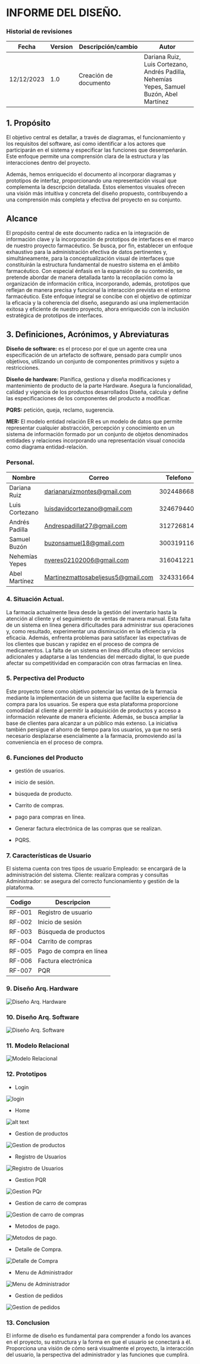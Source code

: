 # INFORME DEL DISEÑO.

### Historial de revisiones

| Fecha      | Version | Descripción/cambio    | Autor                                                                                     |
| ---------- | ------- | --------------------- | ----------------------------------------------------------------------------------------- |
| 12/12/2023 | 1.0     | Creación de documento | Dariana Ruiz, Luis Cortezano, Andrés Padilla, Nehemías Yepes, Samuel Buzón, Abel Martínez |

## 1. Propósito

El objetivo central es detallar, a través de diagramas, el funcionamiento y los requisitos del software, así como identificar a los actores que participarán en el sistema y especificar las funciones que desempeñarán. Este enfoque permite una comprensión clara de la estructura y las interacciones dentro del proyecto.

Además, hemos enriquecido el documento al incorporar diagramas y prototipos de interfaz, proporcionando una representación visual que complementa la descripción detallada. Estos elementos visuales ofrecen una visión más intuitiva y concreta del diseño propuesto, contribuyendo a una comprensión más completa y efectiva del proyecto en su conjunto.

## Alcance

El propósito central de este documento radica en la integración de información clave y la incorporación de prototipos de interfaces en el marco de nuestro proyecto farmacéutico. Se busca, por fin, establecer un enfoque exhaustivo para la administración efectiva de datos pertinentes y, simultáneamente, para la conceptualización visual de interfaces que constituirán la estructura fundamental de nuestro sistema en el ámbito farmacéutico. Con especial énfasis en la expansión de su contenido, se pretende abordar de manera detallada tanto la recopilación como la organización de información crítica, incorporando, además, prototipos que reflejan de manera precisa y funcional la interacción prevista en el entorno farmacéutico. Este enfoque integral se concibe con el objetivo de optimizar la eficacia y la coherencia del diseño, asegurando así una implementación exitosa y eficiente de nuestro proyecto, ahora enriquecido con la inclusión estratégica de prototipos de interfaces.

## 3. Definiciones, Acrónimos, y Abreviaturas

**Diseño de software:** es el proceso por el que un agente crea una especificación de un artefacto de software, pensado para cumplir unos objetivos, utilizando un conjunto de componentes primitivos y sujeto a restricciones.

**Diseño de hardware:** Planifica, gestiona y diseña modificaciones y mantenimiento de producto de la parte Hardware. Asegura la funcionalidad, calidad y vigencia de los productos desarrollados Diseña, calcula y define las especificaciones de los componentes del producto a modificar.

**PQRS:** petición, queja, reclamo, sugerencia.

**MER:** El modelo entidad relación ER es un modelo de datos que permite representar cualquier abstracción, percepción y conocimiento en un sistema de información formado por un conjunto de objetos denominados entidades y relaciones incorporando una representación visual conocida como diagrama entidad-relación.

### Personal.

| **Nombre**     | **Correo**                         | **Telefono** |
| -------------- | ---------------------------------- | ------------ |
| Dariana Ruiz   | darianaruizmontes@gmail.com        | 3024486683   |
| Luis Cortezano | luisdavidcortezano@gmail.com       | 3246794400   |
| Andrés Padilla | Andrespadillat27@gmail.com         | 3127268142   |
| Samuel Buzón   | buzonsamuel18@gmail.com            | 3003191165   |
| Nehemías Yepes | nyeres02102006@gmail.com           | 3160412212   |
| Abel Martínez  | Martinezmattosabeljesus5@gmail.com | 3243316646   |

### 4. Situación Actual.

La farmacia actualmente lleva desde la gestión del inventario hasta la atención al cliente y el seguimiento de ventas de manera manual. Esta falta de un sistema en línea genera dificultades para administrar sus operaciones y, como resultado, experimentar una disminución en la eficiencia y la eficacia. Además, enfrenta problemas para satisfacer las expectativas de los clientes que buscan y rapidez en el proceso de compra de medicamentos. La falta de un sistema en línea dificulta ofrecer servicios adicionales y adaptarse a las tendencias del mercado digital, lo que puede afectar su competitividad en comparación con otras farmacias en línea.

### 5. Perpectiva del Producto

Este proyecto tiene como objetivo potenciar las ventas de la farmacia mediante la implementación de un sistema que facilite la experiencia de compra para los usuarios. Se espera que esta plataforma proporcione comodidad al cliente al permitir la adquisición de productos y acceso a información relevante de manera eficiente. Además, se busca ampliar la base de clientes para alcanzar a un público más extenso. La iniciativa también persigue el ahorro de tiempo para los usuarios, ya que no será necesario desplazarse esencialmente a la farmacia, promoviendo así la conveniencia en el proceso de compra.

### 6. Funciones del Producto

- gestión de usuarios.

- inicio de sesión.

- búsqueda de producto.

- Carrito de compras.

- pago para compras en línea.

- Generar factura electrónica de las compras que se realizan.

- PQRS.

### 7. Características de Usuario

El sistema cuenta con tres tipos de usuario
Empleado: se encargará de la administración del sistema.
Cliente: realizara compras y consultas
Administrador: se asegura del correcto funcionamiento y gestión de la plataforma.

| **Codigo** | **Descripcion**         |
| ---------- | ----------------------- |
| RF-001     | Registro de usuario     |
| RF-002     | Inicio de sesión        |
| RF-003     | Búsqueda de productos   |
| RF-004     | Carrito de compras      |
| RF-005     | Pago de compra en línea |
| RF-006     | Factura electrónica     |
| RF-007     | PQR                     |

### 9. Diseño Arq. Hardware

![Diseño Arq. Hardware](Diagramas/ArqHardware.png)

### 10. Diseño Arq. Software

![Diseño Arq. Software ]()

### 11. Modelo Relacional

![Modelo Relacional](Diagramas/MR.jpg)

### 12. Prototipos

- Login

![login](Diagramas/login.png)

- Home

![alt text](Diagramas/Home.png)

- Gestion de productos

![Gestion  de productos](Diagramas/GetProductos.png)

- Registro de Usuarios

![Registro de Usuarios](Diagramas/ReqUsuarios.png)

- Gestion PQR

![Gestion PQr](Diagramas/GestionPQR.png)

- Gestion de carro de compras

![Gestion de carro de compras](Diagramas/CarroCompras.png)

- Metodos de pago.

![Metodos de pago.](Diagramas/MetodoPago.png)

- Detalle de Compra.

![Detalle de Compra](Diagramas/DetCompra.png)

- Menu de Administrador

![Menu de Administrador ](Diagramas/Menuadmi.png)

- Gestion de pedidos

![ Gestion de pedidos](Diagramas/pedidoGet.png)

### 13. Conclusion

El informe de diseño es fundamental para comprender a fondo los avances en el proyecto, su estructura y la forma en que el usuario se conectará a él. Proporciona una visión de cómo será visualmente el proyecto, la interacción del usuario, la perspectiva del administrador y las funciones que cumplirá.
